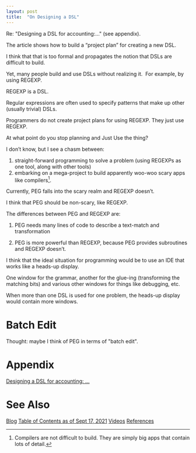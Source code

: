 ```yaml
---
layout: post
title:  "On Designing a DSL"
---
```

Re: "Designing a DSL for accounting:..." (see appendix).

The article shows how to build a “project plan” for creating a new DSL.

I think that that is too formal and propagates the notion that DSLs are difficult to build.

Yet, many people build and use DSLs without realizing it.  For example, by using REGEXP.

REGEXP is a DSL.

Regular expressions are often used to specify patterns that make up other (usually trivial) DSLs.

Programmers do not create project plans for using REGEXP.  They just use REGEXP.

At what point do you stop planning and Just Use the thing?

I don’t know, but I see a chasm between: 
1. straight-forward programming to solve a problem (using REGEXPs as one tool, along with other tools)
2. embarking on a mega-project to build apparently woo-woo scary apps like compilers[^1].

[^1]: Compilers are not difficult to build.  They are simply big apps that contain lots of detail.

Currently, PEG falls into the scary realm and REGEXP doesn’t.

I think that PEG should be non-scary, like REGEXP.

The differences between PEG and REGEXP are:

1) PEG needs many lines of code to describe a text-match and transformation

2) PEG is more powerful than REGEXP, because PEG provides subroutines and REGEXP doesn’t.

I think that the ideal situation for programming would be to use an IDE that works like a heads-up display.

One window for the grammar, another for the glue-ing (transforming the matching bits) and various other windows for things like debugging, etc.

When more than one DSL is used for one problem, the heads-up display would contain more windows.

# Batch Edit
Thought: maybe I think of PEG in terms of "batch edit".

# Appendix 
[Designing a DSL for accounting: ...](https://click.convertkit-mail.com/e5u4m3mqx7u0u294r7f8/7qh7h8h4gg5knmbz/aHR0cHM6Ly90b21hc3NldHRpLm1lL2ZpbmFuY2lhbC1hY2NvdW50aW5nLWRzbC8_dXRtX3NvdXJjZT1uZXdzbGV0dGVyJnV0bV9tZWRpdW09ZW1haWwmdXRtX2NhbXBhaWduPW9uYm9hcmRpbmdzZXF1ZW5jZQ==,)

# See Also

[Blog](https://guitarvydas.github.io)
[Table of Contents as of Sept 17, 2021](https://guitarvydas.github.io/2021/09/21/Table-of-Contents-Sept-17-2021.html)
[Videos](https://www.youtube.com/channel/UC2bdO9l84VWGlRdeNy5)
[References](https://guitarvydas.github.io/2021/01/14/References.html)

<script src="https://utteranc.es/client.js" 
        repo="guitarvydas/guitarvydas.github.io" 
        issue-term="pathname" 
        theme="github-light" 
        crossorigin="anonymous" 
        async> 
</script> 
